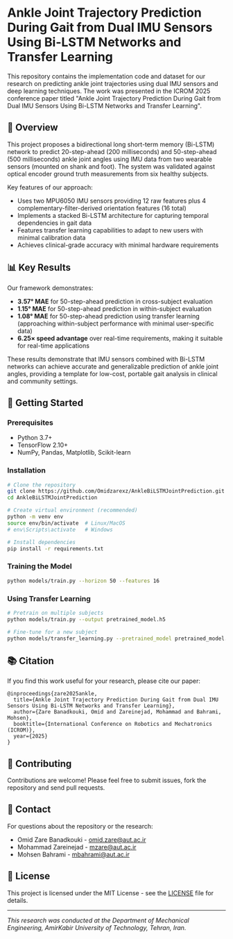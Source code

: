 # Ankle Joint Trajectory Prediction During Gait from Dual IMU Sensors Using Bi-LSTM Networks and Transfer Learning



This repository contains the implementation code and dataset for our research on predicting ankle joint trajectories using dual IMU sensors and deep learning techniques. The work was presented in the ICROM 2025 conference paper titled "Ankle Joint Trajectory Prediction During Gait from Dual IMU Sensors Using Bi-LSTM Networks and Transfer Learning".

## 📌 Overview

This project proposes a bidirectional long short-term memory (Bi-LSTM) network to predict 20-step-ahead (200 milliseconds) and 50-step-ahead (500 milliseconds) ankle joint angles using IMU data from two wearable sensors (mounted on shank and foot). The system was validated against optical encoder ground truth measurements from six healthy subjects.

Key features of our approach:
- Uses two MPU6050 IMU sensors providing 12 raw features plus 4 complementary-filter-derived orientation features (16 total)
- Implements a stacked Bi-LSTM architecture for capturing temporal dependencies in gait data
- Features transfer learning capabilities to adapt to new users with minimal calibration data
- Achieves clinical-grade accuracy with minimal hardware requirements

## 📊 Key Results

Our framework demonstrates:
- **3.57° MAE** for 50-step-ahead prediction in cross-subject evaluation
- **1.15° MAE** for 50-step-ahead prediction in within-subject evaluation
- **1.08° MAE** for 50-step-ahead prediction using transfer learning (approaching within-subject performance with minimal user-specific data)
- **6.25× speed advantage** over real-time requirements, making it suitable for real-time applications

These results demonstrate that IMU sensors combined with Bi-LSTM networks can achieve accurate and generalizable prediction of ankle joint angles, providing a template for low-cost, portable gait analysis in clinical and community settings.


## 🚀 Getting Started

### Prerequisites
- Python 3.7+
- TensorFlow 2.10+
- NumPy, Pandas, Matplotlib, Scikit-learn

### Installation
```bash
# Clone the repository
git clone https://github.com/Omidzarexz/AnkleBiLSTMJointPrediction.git
cd AnkleBiLSTMJointPrediction

# Create virtual environment (recommended)
python -m venv env
source env/bin/activate  # Linux/MacOS
# env\Scripts\activate   # Windows

# Install dependencies
pip install -r requirements.txt
```

### Training the Model
```bash
python models/train.py --horizon 50 --features 16
```

### Using Transfer Learning
```bash
# Pretrain on multiple subjects
python models/train.py --output pretrained_model.h5

# Fine-tune for a new subject
python models/transfer_learning.py --pretrained_model pretrained_model.h5 --subject_data data/processed/subject6.npy
```

## 📚 Citation

If you find this work useful for your research, please cite our paper:

```
@inproceedings{zare2025ankle,
  title={Ankle Joint Trajectory Prediction During Gait from Dual IMU Sensors Using Bi-LSTM Networks and Transfer Learning},
  author={Zare Banadkouki, Omid and Zareinejad, Mohammad and Bahrami, Mohsen},
  booktitle={International Conference on Robotics and Mechatronics (ICROM)},
  year={2025}
}
```

## 🤝 Contributing

Contributions are welcome! Please feel free to submit issues, fork the repository and send pull requests.

## 📧 Contact

For questions about the repository or the research:
- Omid Zare Banadkouki - [omid.zare@aut.ac.ir](mailto:omid.zare@aut.ac.ir)
- Mohammad Zareinejad - [mzare@aut.ac.ir](mailto:mzare@aut.ac.ir)
- Mohsen Bahrami - [mbahrami@aut.ac.ir](mailto:mbahrami@aut.ac.ir)

## 📄 License

This project is licensed under the MIT License - see the [LICENSE](LICENSE) file for details.

---

*This research was conducted at the Department of Mechanical Engineering, AmirKabir University of Technology, Tehran, Iran.*
